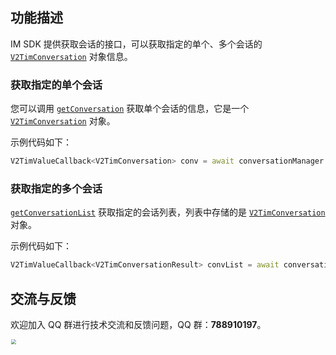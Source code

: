 ## 功能描述
IM SDK 提供获取会话的接口，可以获取指定的单个、多个会话的 [`V2TimConversation`](../../../api/keyClass/message/v2timconversation.md) 对象信息。

### 获取指定的单个会话
您可以调用 [`getConversation`](../../../api/v2timconversationmanager/getconversation.md) 获取单个会话的信息，它是一个 [`V2TimConversation`](../../../api/keyClass/message/v2timconversation.md) 对象。

示例代码如下：


```dart
V2TimValueCallback<V2TimConversation> conv = await conversationManager.getConversation(conversationID: "conversationID");
```


### 获取指定的多个会话

[`getConversationList`](../../../api/v2timconversationmanager/getconversationlist.md) 获取指定的会话列表，列表中存储的是 [`V2TimConversation`](../../../api/keyClass/message/v2timconversation.md) 对象。

示例代码如下：


```dart
V2TimValueCallback<V2TimConversationResult> convList = await conversationManager.getConversationList(nextSeq: '', count: 10);
```


## 交流与反馈

欢迎加入 QQ 群进行技术交流和反馈问题，QQ 群：**788910197**。

<img style="width: 200px; max-width: inherit; zoom: 50%;" src="https://qcloudimg.tencent-cloud.cn/raw/f351a1640d265047db85ffab1cd086a7.png" />

